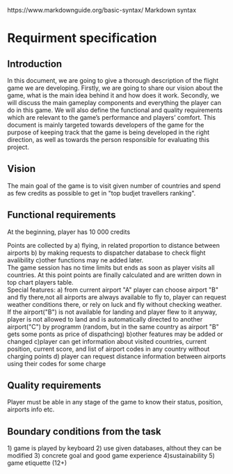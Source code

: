 <p>https://www.markdownguide.org/basic-syntax/ Markdown syntax</p>
<h1>Requirment specification</h1>
<h2>Introduction</h2>
<p>In this document, we are going to give a thorough description of the flight game we are developing. Firstly, we are going to share our vision about the game, what is the main idea behind it and how does it work. Secondly, we will discuss the main gameplay components and everything the player can do in this game. We will also define the functional and quality requirements which are relevant to the game’s performance and players’ comfort. This document is mainly targeted towards developers of the game for the purpose of keeping track that the game is being developed in the right direction, as well as towards the person responsible for evaluating this project.</p>
<h2>Vision</h2>
<p>The main goal of the game is to visit given number of countries and spend as few credits as possible to get in "top budjet travellers ranking". </p>
<h2>Functional requirements</h2>
<p> At the beginning, player has 10 000 credits

Points are collected by a) flying, in related proportion to distance between airports b) by making requests to dispatcher database to check flight avalibility c)other functions may ne added later.</br>The game session has no time limits but ends as soon as player visits all countries. At this point points are finally calculated and are written down in top chart players table. </br>Special features: a) from current airport "A" player can choose airport "B" and fly there,not all airports are always available to fly to, player can request weather conditions there, or rely on luck and fly without checking weather. If the airport("B") is not available for landing and player flew to it anyway, player is not allowed to land and is automatically directed to another airport("C") by programm (random, but in the same country as airport "B" gets some ponts as price of dispathcing) b)other features may be added or changed c)player can get information about visited countries, current position, current score, and list of airport codes in any country without charging points d) player can request distance information between airports using their codes for some charge </p>
<h2>Quality requirements</h2>
<p>Player must be able in any stage of the game to know their status, position, airports info etc.</br>
</p>
<h2>Boundary conditions from the task</h2>
<p>1) game is played by keyboard 2) use given databases, althout they can be modified 3) concrete goal and good game experience 4)sustainability  5) game etiquette (12+)</p>
